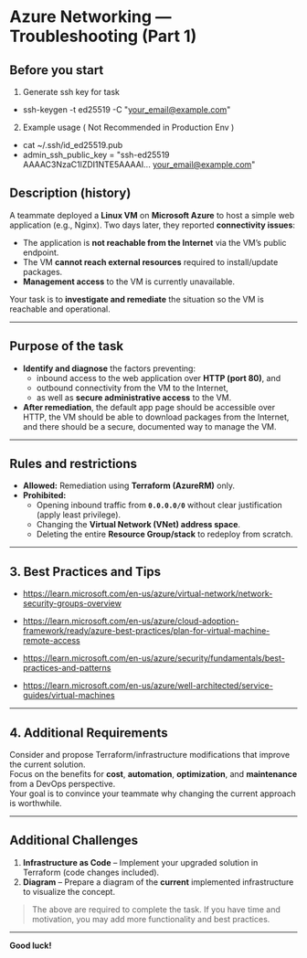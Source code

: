 # Azure Networking — Troubleshooting (Part 1)

## Before you start
1. Generate ssh key for task
- ssh-keygen -t ed25519 -C "your_email@example.com"
2. Example usage ( Not Recommended in Production Env )
- cat ~/.ssh/id_ed25519.pub
- admin_ssh_public_key = "ssh-ed25519 AAAAC3NzaC1lZDI1NTE5AAAAI... your_email@example.com"


## Description (history)
A teammate deployed a **Linux VM** on **Microsoft Azure** to host a simple web application (e.g., Nginx). Two days later, they reported **connectivity issues**:
- The application is **not reachable from the Internet** via the VM’s public endpoint.
- The VM **cannot reach external resources** required to install/update packages.
- **Management access** to the VM is currently unavailable.

Your task is to **investigate and remediate** the situation so the VM is reachable and operational.

---

## Purpose of the task
- **Identify and diagnose** the factors preventing:
  - inbound access to the web application over **HTTP (port 80)**, and
  - outbound connectivity from the VM to the Internet,
  - as well as **secure administrative access** to the VM.
- **After remediation**, the default app page should be accessible over HTTP, the VM should be able to download packages from the Internet, and there should be a secure, documented way to manage the VM.

---

## Rules and restrictions
- **Allowed:** Remediation using **Terraform (AzureRM)** only.
- **Prohibited:**
  - Opening inbound traffic from **`0.0.0.0/0`** without clear justification (apply least privilege).
  - Changing the **Virtual Network (VNet) address space**.
  - Deleting the entire **Resource Group/stack** to redeploy from scratch.

---

## 3. Best Practices and Tips

- https://learn.microsoft.com/en-us/azure/virtual-network/network-security-groups-overview 

- https://learn.microsoft.com/en-us/azure/cloud-adoption-framework/ready/azure-best-practices/plan-for-virtual-machine-remote-access 

- https://learn.microsoft.com/en-us/azure/security/fundamentals/best-practices-and-patterns 

- https://learn.microsoft.com/en-us/azure/well-architected/service-guides/virtual-machines 


---

## 4. Additional Requirements

Consider and propose Terraform/infrastructure modifications that improve the current solution.  
Focus on the benefits for **cost**, **automation**, **optimization**, and **maintenance** from a DevOps perspective.  
Your goal is to convince your teammate why changing the current approach is worthwhile.

---

## Additional Challenges

1. **Infrastructure as Code** – Implement your upgraded solution in Terraform (code changes included).
2. **Diagram** – Prepare a diagram of the **current** implemented infrastructure to visualize the concept.

> The above are required to complete the task. If you have time and motivation, you may add more functionality and best practices.

---

**Good luck!**